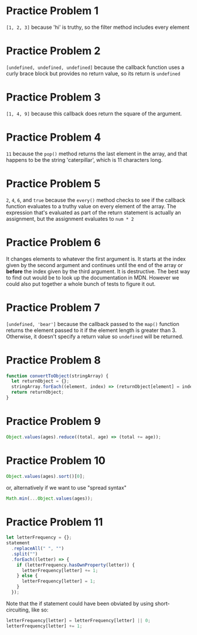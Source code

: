 # Practice Problem 1

`[1, 2, 3]` because 'hi' is truthy, so the filter method includes every element

# Practice Problem 2

`[undefined, undefined, undefined]` because the callback function uses a curly
brace block but provides no return value, so its return is `undefined`

# Practice Problem 3

`[1, 4, 9]` because this callback does return the square of the argument.

# Practice Problem 4

`11` because the `pop()` method returns the last element in the array, and that
happens to be the string 'caterpillar', which is 11 characters long.

# Practice Problem 5

`2`, `4`, `6`, and `true` because the `every()` method checks to see if the
callback function evaluates to a truthy value on every element of the array. The
expression that's evaluated as part of the return statement is actually an
assignment, but the assignment evaluates to `num * 2`

# Practice Problem 6

It changes elements to whatever the first argument is. It starts at the index
given by the second argument and continues until the end of the array or
**before** the index given by the third argument. It is destructive. The best
way to find out would be to look up the documentation in MDN. However we could
also put together a whole bunch of tests to figure it out.

# Practice Problem 7

`[undefined, 'bear']` because the callback passed to the `map()` function
returns the element passed to it if the element length is greater than 3.
Otherwise, it doesn't specify a return value so `undefined` will be returned.

# Practice Problem 8

```javascript
function convertToObject(stringArray) {
  let returnObject = {};
  stringArray.forEach((element, index) => (returnObject[element] = index));
  return returnObject;
}
```

# Practice Problem 9

```javascript
Object.values(ages).reduce((total, age) => (total += age));
```

# Practice Problem 10

```javascript
Object.values(ages).sort()[0];
```

or, alternatively if we want to use "spread syntax"

```javascript
Math.min(...Object.values(ages));
```

# Practice Problem 11

```javascript
let letterFrequency = {};
statement
  .replaceAll(" ", "")
  .split("")
  .forEach((letter) => {
    if (letterFrequency.hasOwnProperty(letter)) {
      letterFrequency[letter] += 1;
    } else {
      letterFrequency[letter] = 1;
    }
  });
```

Note that the if statement could have been obviated by using short-circuiting, like so:

```javascript
letterFrequency[letter] = letterFrequency[letter] || 0;
letterFrequency[letter] += 1;
```
